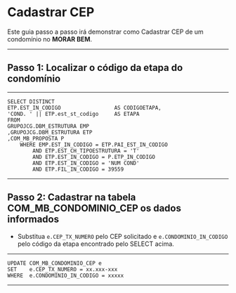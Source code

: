 # **Cadastrar CEP**

Este guia passo a passo irá demonstrar como Cadastrar CEP de um condomínio no **MORAR BEM**.

---

## **Passo 1: Localizar o código da etapa do condomínio**

---

    SELECT DISTINCT 
    ETP.EST_IN_CODIGO                 AS CODIGOETAPA,
    'COND. ' || ETP.est_st_codigo     AS ETAPA
    FROM 
    GRUPOJCG.DBM_ESTRUTURA EMP
    ,GRUPOJCG.DBM_ESTRUTURA ETP
    ,COM_MB_PROPOSTA P
        WHERE EMP.EST_IN_CODIGO = ETP.PAI_EST_IN_CODIGO
            AND ETP.EST_CH_TIPOESTRUTURA = 'T'
            AND ETP.EST_IN_CODIGO = P.ETP_IN_CODIGO
            AND ETP.EST_IN_CODIGO = 'NUM COND'
            AND ETP.FIL_IN_CODIGO = 39559

---

## **Passo 2: Cadastrar na tabela COM_MB_CONDOMINIO_CEP os dados informados**
- Substitua ```e.CEP_TX_NUMERO``` pelo CEP solicitado e ```e.CONDOMINIO_IN_CODIGO``` pelo código da etapa encontrado pelo SELECT acima.

---

    UPDATE COM_MB_CONDOMINIO_CEP e
    SET    e.CEP_TX_NUMERO = xx.xxx-xxx
    WHERE  e.CONDOMINIO_IN_CODIGO = xxxxx

---

